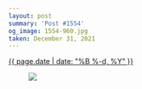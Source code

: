 ```yaml
---
layout: post
summary: 'Post #1554'
og_image: 1554-960.jpg
taken: December 31, 2021
---
```


<div class="post">
 <time>
  <a href="/1554">
   {{ page.date | date: "%B %-d, %Y" }}
  </a>
 </time>
 <a href="/1554">
  <figure data-taken="12/31/2021">
   <img sizes="(min-width: 700px) 50vw, calc(100vw - 2rem)" src="{{ site.assets_url }}/1554-480.jpg" srcset="{{ site.assets_url }}/1554-240.jpg 240w, {{ site.assets_url }}/1554-480.jpg 480w, {{ site.assets_url }}/1554-720.jpg 720w, {{ site.assets_url }}/1554-960.jpg 960w"/>
  </figure>
 </a>
</div>
